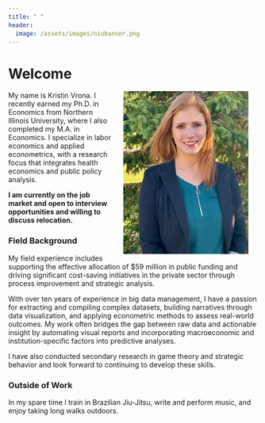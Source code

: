```yaml
---
title: " "
header:
  image: /assets/images/niubanner.png
---
```


# Welcome​

<img src="https://github.com/kristin-vrona/Kristin-Vrona-Portfolio/blob/master/assets/images/Envrion headshot.jpeg?raw=true" width="50%" hspace="20" align="right">

My name is Kristin Vrona. I recently earned my Ph.D. in Economics from Northern Illinois University, where I also completed my M.A. in Economics. I specialize in labor economics and applied econometrics, with a research focus that integrates health economics and public policy analysis.

**I am currently on the job market and open to interview opportunities and willing to discuss relocation.**

### Field Background

My field experience includes supporting the effective allocation of $59 million in public funding and driving significant cost-saving initiatives in the private sector through process improvement and strategic analysis.

With over ten years of experience in big data management, I have a passion for extracting and compiling complex datasets, building narratives through data visualization, and applying econometric methods to assess real-world outcomes. My work often bridges the gap between raw data and actionable insight by automating visual reports and incorporating macroeconomic and institution-specific factors into predictive analyses.

I have also conducted secondary research in game theory and strategic behavior and look forward to continuing to develop these skills.


### Outside of Work

In my spare time I train in Brazilian Jiu-Jitsu, write and perform music, and enjoy taking long walks outdoors.  
